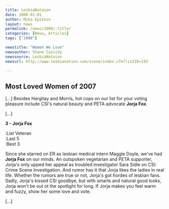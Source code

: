 ```yaml
---
title: LesbiaNataion
date: 2008-01-01
author: Mika Epstein
layout: news
permalink: /news/2008/:title/
categories: [News, Articles]
tags: ["2008"]

newstitle: "Women We Love"
newsauthor: Shane Cassidy  
newssource: LesbiaNataion
newsurl: http://www.lesbianation.com/scene/index.cfm?listID=193

---
```


## Most Loved Women of 2007

[...] Besides Hargitay and Morris, hot cops on our list for your voting pleasure include CSI's natural beauty and PETA advocate **Jorja Fox**.

[...]

**3 - Jorja Fox**

:List Veteran  
:Last 5  
:Best 3

Since she starred on ER as lesbian medical intern Maggie Doyle, we've had **Jorja Fox** on our minds. An outspoken vegetarian and PETA supporter, Jorja's only upped her appeal as troubled investigator Sara Sidle on CSI: Crime Scene Investigation. And rumor has it that Jorja likes the ladies in real life. Whether the rumors are true or not, Jorja's got hordes of lesbian fans. Sadly, Jorja's kissed CSI goodbye, but with smarts and natural good looks, Jorja won't be out ot the spotlight for long. If Jorja makes you feel warm and fuzzy, show her some love and vote.

[...]

